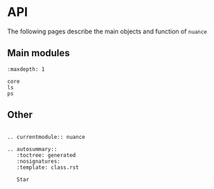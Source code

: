 # API

The following pages describe the main objects and function of `nuance`

## Main modules

```{toctree}
:maxdepth: 1

core
ls
ps

```

## Other

```{eval-rst}

.. currentmodule:: nuance

.. autosummary::
   :toctree: generated
   :nosignatures:
   :template: class.rst

   Star

```